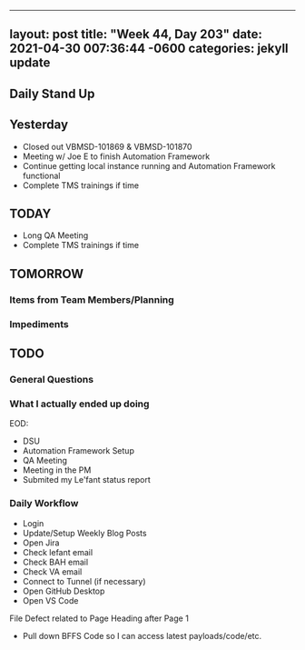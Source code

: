 
---
layout: post
title:  "Week 44, Day 203"
date:   2021-04-30 007:36:44 -0600
categories: jekyll update
---

## Daily Stand Up
## Yesterday
* Closed out VBMSD-101869 & VBMSD-101870
* Meeting w/ Joe E to finish Automation Framework
* Continue getting local instance running and Automation Framework functional
* Complete TMS trainings if time

## TODAY
* Long QA Meeting
* Complete TMS trainings if time 
## TOMORROW

### Items from Team Members/Planning

### Impediments

## TODO

### General Questions  

### What I actually ended up doing
EOD:
* DSU
* Automation Framework Setup
* QA Meeting
* Meeting in the PM
* Submited my Le'fant status report

### Daily Workflow
* Login
* Update/Setup Weekly Blog Posts
* Open Jira
* Check lefant email
* Check BAH email
* Check VA email
* Connect to Tunnel (if necessary)
* Open GitHub Desktop
* Open VS Code

File Defect related to Page Heading after Page 1
* Pull down BFFS Code so I can access latest payloads/code/etc.